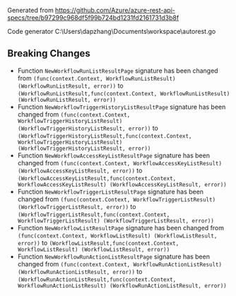 
Generated from https://github.com/Azure/azure-rest-api-specs/tree/b97299c968df5f99b724bd1231fd2161731d3b8f

Code generator C:\Users\dapzhang\Documents\workspace\autorest.go

## Breaking Changes

- Function `NewWorkflowRunListResultPage` signature has been changed from `(func(context.Context, WorkflowRunListResult) (WorkflowRunListResult, error))` to `(WorkflowRunListResult,func(context.Context, WorkflowRunListResult) (WorkflowRunListResult, error))`
- Function `NewWorkflowTriggerHistoryListResultPage` signature has been changed from `(func(context.Context, WorkflowTriggerHistoryListResult) (WorkflowTriggerHistoryListResult, error))` to `(WorkflowTriggerHistoryListResult,func(context.Context, WorkflowTriggerHistoryListResult) (WorkflowTriggerHistoryListResult, error))`
- Function `NewWorkflowAccessKeyListResultPage` signature has been changed from `(func(context.Context, WorkflowAccessKeyListResult) (WorkflowAccessKeyListResult, error))` to `(WorkflowAccessKeyListResult,func(context.Context, WorkflowAccessKeyListResult) (WorkflowAccessKeyListResult, error))`
- Function `NewWorkflowTriggerListResultPage` signature has been changed from `(func(context.Context, WorkflowTriggerListResult) (WorkflowTriggerListResult, error))` to `(WorkflowTriggerListResult,func(context.Context, WorkflowTriggerListResult) (WorkflowTriggerListResult, error))`
- Function `NewWorkflowListResultPage` signature has been changed from `(func(context.Context, WorkflowListResult) (WorkflowListResult, error))` to `(WorkflowListResult,func(context.Context, WorkflowListResult) (WorkflowListResult, error))`
- Function `NewWorkflowRunActionListResultPage` signature has been changed from `(func(context.Context, WorkflowRunActionListResult) (WorkflowRunActionListResult, error))` to `(WorkflowRunActionListResult,func(context.Context, WorkflowRunActionListResult) (WorkflowRunActionListResult, error))`

